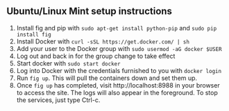 ## Ubuntu/Linux Mint setup instructions

1. Install fig and pip with `sudo apt-get install python-pip` and `sudo pip install fig`
1. Install Docker with `curl -sSL https://get.docker.com/ | sh`
1. Add your user to the Docker group with `sudo usermod -aG docker $USER`
1. Log out and back in for the group change to take effect
1. Start docker with `sudo start docker`
1. Log into Docker with the credentials furnished to you with `docker login`
1. Run `fig up`. This will pull the containers down and set them up.
1. Once `fig up` has completed, visit http://localhost:8988 in your browser to access the site. The logs will also appear in the foreground. To stop the services, just type Ctrl-c.

